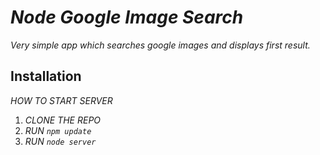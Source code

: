# _Node Google Image Search_

_Very simple app which searches google images and displays first result._

## Installation

_HOW TO START SERVER_ 

1. _CLONE THE REPO_
2. _RUN `npm update`_
3. _RUN `node server`_
